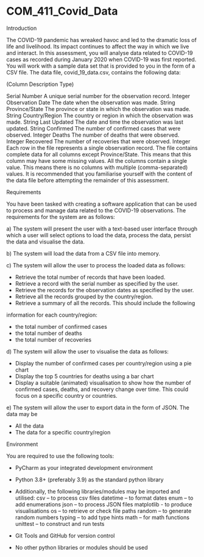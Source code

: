# COM_411_Covid_Data

Introduction

The COVID-19 pandemic has wreaked havoc and led to the dramatic loss of life and livelihood. Its impact continues to affect the way in which we live and interact. In
this assessment, you will analyse data related to COVID-19 cases as recorded during January 2020 when COVID-19 was first reported. You will work with a sample data set that is provided to you in the form of a CSV file. The data file, covid_19_data.csv, contains the following data:

(Column Description Type)

Serial Number A unique serial number for the observation record. Integer
Observation Date
The date when the observation was made. String
Province/State The province or state in which the observation was made. String
Country/Region The country or region in which the observation was made. String
Last Updated The date and time the observation was last updated. String
Confirmed The number of confirmed cases that were observed. Integer
Deaths The number of deaths that were observed. Integer
Recovered The number of recoveries that were observed. Integer
Each row in the file represents a single observation record.
The file contains complete data for all columns except Province/State. This means that this column may have some missing values.
All the columns contain a single value. This means there is no columns with multiple (comma-separated) values.
It is recommended that you familiarise yourself with the content of the data file before attempting the remainder of this assessment.

Requirements

You have been tasked with creating a software application that can be used to
process and manage data related to the COVID-19 observations. The requirements
for the system are as follows:

a) The system will present the user with a text-based user interface through
which a user will select options to load the data, process the data, persist the
data and visualise the data.

b) The system will load the data from a CSV file into memory.

c) The system will allow the user to process the loaded data as follows:
- Retrieve the total number of records that have been loaded.
- Retrieve a record with the serial number as specified by the user.
- Retrieve the records for the observation dates as specified by the user.
- Retrieve all the records grouped by the country/region.
- Retrieve a summary of all the records. This should include the following

information for each country/region:
 - the total number of confirmed cases
 - the total number of deaths
 - the total number of recoveries
 
d) The system will allow the user to visualise the data as follows:
- Display the number of confirmed cases per country/region using a pie chart
- Display the top 5 countries for deaths using a bar chart
- Display a suitable (animated) visualisation to show how the number of
confirmed cases, deaths, and recovery change over time. This could focus on
a specific country or countries.

e) The system will allow the user to export data in the form of JSON. The data may be
- All the data
- The data for a specific country/region

Environment

You are required to use the following tools:

- PyCharm as your integrated development environment
- Python 3.8+ (preferably 3.9) as the standard python library
- Additionally, the following libraries/modules may be imported and utilised:
    csv – to process csv files
    datetime – to format dates
    enum – to add enumerations
    json – to process JSON files
    matplotlib - to produce visualisations
    os – to retrieve or check file paths
    random – to generate random numbers
    typing – to add type hints
    math – for math functions
    unittest – to construct and run tests
    
- Git Tools and GitHub for version control
- No other python libraries or modules should be used

